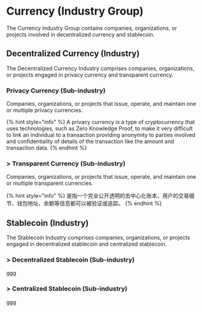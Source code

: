 # Currency (Industry Group)

The Currency Industry Group contains companies, organizations, or projects involved in decentralized currency and stablecoin.



## Decentralized Currency (Industry)

The Decentralized Currency Industry comprises companies, organizations, or projects engaged in privacy currency and transparent currency.

### Privacy Currency (Sub-industry)

Companies, organizations, or projects that issue, operate, and maintain one or multiple privacy currencies.

{% hint style="info" %}
A privacy currency is a type of cryptocurrency that uses technologies, such as Zero Knowledge Proof, to make it very difficult to link an individual to a transaction providing anonymity to parties involved and confidentiality of details of the transaction like the amount and transaction data.
{% endhint %}

### > Transparent Currency (Sub-industry)

Companies, organizations, or projects that issue, operate, and maintain one or multiple transparent currencies.

{% hint style="info" %}
是指一个完全公开透明的去中心化账本，用户的交易细节、钱包地址、余额等信息都可以被验证或追踪。
{% endhint %}



## Stablecoin (Industry)

The Stablecoin Industry comprises companies, organizations, or projects engaged in decentralized stablecoin and centralized stablecoin.

### > Decentralized Stablecoin (Sub-industry)

ggg

### > Centralized Stablecoin (Sub-industry)

ggg
